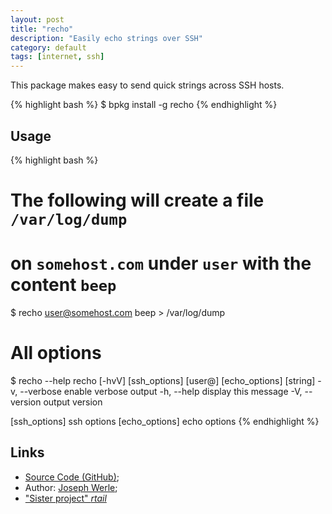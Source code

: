 ```yaml
---
layout: post
title: "recho"
description: "Easily echo strings over SSH"
category: default
tags: [internet, ssh]
---
```



This package makes easy to send quick strings across SSH hosts.

{% highlight bash %}
$ bpkg install -g recho
{% endhighlight %}

## Usage

{% highlight bash %}
# The following will create a file `/var/log/dump`
# on `somehost.com` under `user` with the content `beep`
$ recho user@somehost.com beep > /var/log/dump

# All options
$ recho --help
recho [-hvV] [ssh_options] [user@] [echo_options] [string]
-v, --verbose   enable verbose output
-h, --help      display this message
-V, --version   output version

[ssh_options]   ssh options
[echo_options]  echo options
{% endhighlight %}

## Links

* [Source Code (GitHub)](https://github.com/bpkg/recho);
* Author: [Joseph Werle](https://github.com/jwerle);
* ["Sister project" *rtail*](http://bpkg.sh/pkg/rtail)

